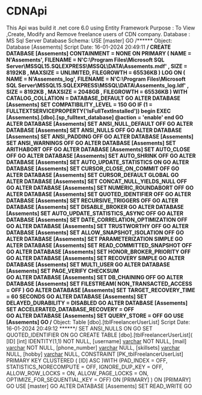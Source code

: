 # CDNApi

This Api was build it .net core 6.0 using Entity Framework
Purpose : To View ,Create, Modify and Remove freelance users of CDN company.
Database : MS Sql Server
Database Schema:
USE [master]
GO
/****** Object:  Database [Assements]    Script Date: 16-01-2024 20:49:11 ******/
CREATE DATABASE [Assements]
 CONTAINMENT = NONE
 ON  PRIMARY 
( NAME = N'Assements', FILENAME = N'C:\Program Files\Microsoft SQL Server\MSSQL15.SQLEXPRESS\MSSQL\DATA\Assements.mdf' , SIZE = 8192KB , MAXSIZE = UNLIMITED, FILEGROWTH = 65536KB )
 LOG ON 
( NAME = N'Assements_log', FILENAME = N'C:\Program Files\Microsoft SQL Server\MSSQL15.SQLEXPRESS\MSSQL\DATA\Assements_log.ldf' , SIZE = 8192KB , MAXSIZE = 2048GB , FILEGROWTH = 65536KB )
 WITH CATALOG_COLLATION = DATABASE_DEFAULT
GO
ALTER DATABASE [Assements] SET COMPATIBILITY_LEVEL = 150
GO
IF (1 = FULLTEXTSERVICEPROPERTY('IsFullTextInstalled'))
begin
EXEC [Assements].[dbo].[sp_fulltext_database] @action = 'enable'
end
GO
ALTER DATABASE [Assements] SET ANSI_NULL_DEFAULT OFF 
GO
ALTER DATABASE [Assements] SET ANSI_NULLS OFF 
GO
ALTER DATABASE [Assements] SET ANSI_PADDING OFF 
GO
ALTER DATABASE [Assements] SET ANSI_WARNINGS OFF 
GO
ALTER DATABASE [Assements] SET ARITHABORT OFF 
GO
ALTER DATABASE [Assements] SET AUTO_CLOSE OFF 
GO
ALTER DATABASE [Assements] SET AUTO_SHRINK OFF 
GO
ALTER DATABASE [Assements] SET AUTO_UPDATE_STATISTICS ON 
GO
ALTER DATABASE [Assements] SET CURSOR_CLOSE_ON_COMMIT OFF 
GO
ALTER DATABASE [Assements] SET CURSOR_DEFAULT  GLOBAL 
GO
ALTER DATABASE [Assements] SET CONCAT_NULL_YIELDS_NULL OFF 
GO
ALTER DATABASE [Assements] SET NUMERIC_ROUNDABORT OFF 
GO
ALTER DATABASE [Assements] SET QUOTED_IDENTIFIER OFF 
GO
ALTER DATABASE [Assements] SET RECURSIVE_TRIGGERS OFF 
GO
ALTER DATABASE [Assements] SET  DISABLE_BROKER 
GO
ALTER DATABASE [Assements] SET AUTO_UPDATE_STATISTICS_ASYNC OFF 
GO
ALTER DATABASE [Assements] SET DATE_CORRELATION_OPTIMIZATION OFF 
GO
ALTER DATABASE [Assements] SET TRUSTWORTHY OFF 
GO
ALTER DATABASE [Assements] SET ALLOW_SNAPSHOT_ISOLATION OFF 
GO
ALTER DATABASE [Assements] SET PARAMETERIZATION SIMPLE 
GO
ALTER DATABASE [Assements] SET READ_COMMITTED_SNAPSHOT OFF 
GO
ALTER DATABASE [Assements] SET HONOR_BROKER_PRIORITY OFF 
GO
ALTER DATABASE [Assements] SET RECOVERY SIMPLE 
GO
ALTER DATABASE [Assements] SET  MULTI_USER 
GO
ALTER DATABASE [Assements] SET PAGE_VERIFY CHECKSUM  
GO
ALTER DATABASE [Assements] SET DB_CHAINING OFF 
GO
ALTER DATABASE [Assements] SET FILESTREAM( NON_TRANSACTED_ACCESS = OFF ) 
GO
ALTER DATABASE [Assements] SET TARGET_RECOVERY_TIME = 60 SECONDS 
GO
ALTER DATABASE [Assements] SET DELAYED_DURABILITY = DISABLED 
GO
ALTER DATABASE [Assements] SET ACCELERATED_DATABASE_RECOVERY = OFF  
GO
ALTER DATABASE [Assements] SET QUERY_STORE = OFF
GO
USE [Assements]
GO
/****** Object:  Table [dbo].[tblFreelancerUserList]    Script Date: 16-01-2024 20:49:12 ******/
SET ANSI_NULLS ON
GO
SET QUOTED_IDENTIFIER ON
GO
CREATE TABLE [dbo].[tblFreelancerUserList](
	[ID] [int] IDENTITY(1,1) NOT NULL,
	[username] [varchar](255) NOT NULL,
	[mail] [varchar](255) NOT NULL,
	[phone_number] [varchar](20) NULL,
	[skillsets] [varchar](255) NULL,
	[hobby] [varchar](255) NULL,
 CONSTRAINT [PK_tblFreelancerUserList] PRIMARY KEY CLUSTERED 
(
	[ID] ASC
)WITH (PAD_INDEX = OFF, STATISTICS_NORECOMPUTE = OFF, IGNORE_DUP_KEY = OFF, ALLOW_ROW_LOCKS = ON, ALLOW_PAGE_LOCKS = ON, OPTIMIZE_FOR_SEQUENTIAL_KEY = OFF) ON [PRIMARY]
) ON [PRIMARY]
GO
USE [master]
GO
ALTER DATABASE [Assements] SET  READ_WRITE 
GO
